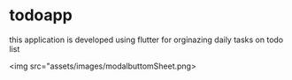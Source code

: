 # todoapp

this application is developed using flutter for orginazing daily tasks on todo list

<img src="assets/images/modalbuttomSheet.png>